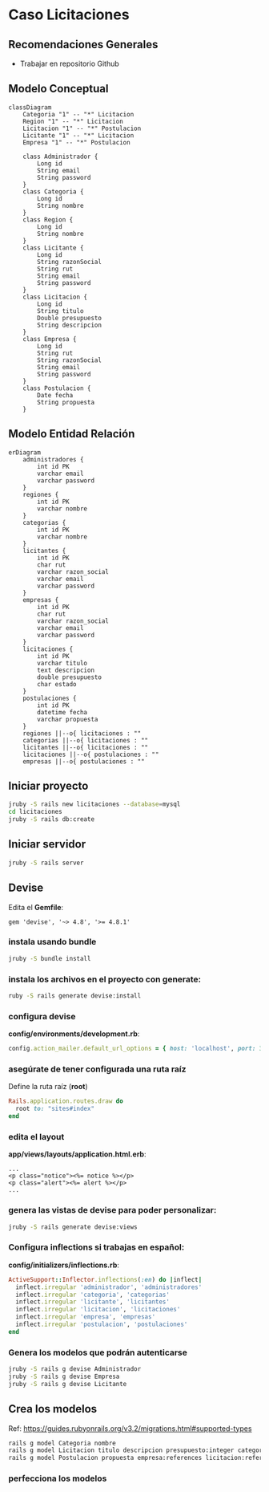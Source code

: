 # Caso Licitaciones

## Recomendaciones Generales 

- Trabajar en repositorio Github 

## Modelo Conceptual

```mermaid
classDiagram
    Categoria "1" -- "*" Licitacion
    Region "1" -- "*" Licitacion
    Licitacion "1" -- "*" Postulacion
    Licitante "1" -- "*" Licitacion 
    Empresa "1" -- "*" Postulacion

    class Administrador {
        Long id 
        String email 
        String password 
    }
    class Categoria {
        Long id 
        String nombre 
    }
    class Region {
        Long id 
        String nombre 
    }
    class Licitante {
        Long id 
        String razonSocial
        String rut 
        String email 
        String password
    }
    class Licitacion {
        Long id 
        String titulo
        Double presupuesto 
        String descripcion 
    }
    class Empresa {
        Long id 
        String rut 
        String razonSocial 
        String email 
        String password 
    }
    class Postulacion {
        Date fecha 
        String propuesta 
    }  
```

## Modelo Entidad Relación

```mermaid
erDiagram    
    administradores {
        int id PK
        varchar email 
        varchar password 
    }
    regiones {
        int id PK
        varchar nombre 
    }
    categorias {
        int id PK
        varchar nombre 
    }
    licitantes {
        int id PK
        char rut 
        varchar razon_social
        varchar email 
        varchar password
    }
    empresas {
        int id PK
        char rut 
        varchar razon_social
        varchar email 
        varchar password
    }
    licitaciones {
        int id PK    
        varchar titulo 
        text descripcion
        double presupuesto 
        char estado 
    }
    postulaciones {
        int id PK 
        datetime fecha
        varchar propuesta
    }
    regiones ||--o{ licitaciones : ""
    categorias ||--o{ licitaciones : ""
    licitantes ||--o{ licitaciones : ""
    licitaciones ||--o{ postulaciones : ""
    empresas ||--o{ postulaciones : ""
```

## Iniciar proyecto 

```bash
jruby -S rails new licitaciones --database=mysql 
cd licitaciones 
jruby -S rails db:create 
```

## Iniciar servidor 

```bash
jruby -S rails server 
```

## Devise 

Edita el **Gemfile**:
``` 
gem 'devise', '~> 4.8', '>= 4.8.1'
```

### instala usando **bundle**
```bash
jruby -S bundle install 
```

### instala los archivos en el proyecto con **generate**:
```bash
ruby -S rails generate devise:install
```

### configura devise

**config/environments/development.rb**:
```ruby
config.action_mailer.default_url_options = { host: 'localhost', port: 3000 }
```

### asegúrate de tener configurada una ruta raíz

Define la ruta raíz (**root**)
```ruby
Rails.application.routes.draw do
  root to: "sites#index"
end
```

### edita el layout 

**app/views/layouts/application.html.erb**:
```erb
...
<p class="notice"><%= notice %></p>
<p class="alert"><%= alert %></p>
...
```

### genera las vistas de **devise** para poder personalizar:

```bash
jruby -S rails generate devise:views
```

### Configura inflections si trabajas en **español**:

**config/initializers/inflections.rb**:
```ruby
ActiveSupport::Inflector.inflections(:en) do |inflect|
  inflect.irregular 'administrador', 'administradores'
  inflect.irregular 'categoria', 'categorias'
  inflect.irregular 'licitante', 'licitantes'
  inflect.irregular 'licitacion', 'licitaciones'
  inflect.irregular 'empresa', 'empresas'
  inflect.irregular 'postulacion', 'postulaciones'
end
```

### Genera los modelos que podrán autenticarse

```bash
jruby -S rails g devise Administrador 
jruby -S rails g devise Empresa 
jruby -S rails g devise Licitante  
```


## Crea los modelos 

Ref: https://guides.rubyonrails.org/v3.2/migrations.html#supported-types

```bash
rails g model Categoria nombre
rails g model Licitacion titulo descripcion presupuesto:integer categoria:references licitante:references
rails g model Postulacion propuesta empresa:references licitacion:references 
```

### perfecciona los modelos 

```ruby

```
